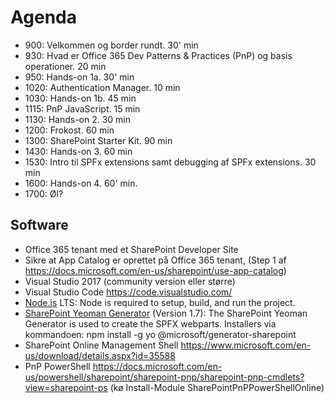 # Agenda
- 900: Velkommen og border rundt. 30' min
- 930: Hvad er Office 365 Dev Patterns & Practices (PnP) og basis operationer. 20 min
- 950: Hands-on 1a. 30' min
- 1020: Authentication Manager. 10 min
- 1030: Hands-on 1b. 45 min
- 1115: PnP JavaScript. 15 min
- 1130: Hands-on 2. 30 min
- 1200: Frokost. 60 min
- 1300: SharePoint Starter Kit. 90 min
- 1430: Hands-on 3. 60 min
- 1530: Intro til SPFx extensions samt debugging af SPFx extensions. 30 min
- 1600: Hands-on 4. 60' min.
- 1700: Øl?

## Software
- Office 365 tenant med et SharePoint Developer Site
- Sikre at App Catalog er oprettet på Office 365 tenant, (Step 1 af https://docs.microsoft.com/en-us/sharepoint/use-app-catalog)
- Visual Studio 2017 (community version eller større)
- Visual Studio Code https://code.visualstudio.com/
- [Node.js](https://nodejs.org/) LTS: Node is required to setup, build, and run the project.
- [SharePoint Yeoman Generator](https://www.npmjs.com/package/@microsoft/generator-sharepoint) (Version 1.7): The SharePoint Yeoman Generator is used to create the SPFX webparts. Installers via kommandoen:
   npm install -g yo @microsoft/generator-sharepoint
- SharePoint Online Management Shell https://www.microsoft.com/en-us/download/details.aspx?id=35588
- PnP PowerShell  https://docs.microsoft.com/en-us/powershell/sharepoint/sharepoint-pnp/sharepoint-pnp-cmdlets?view=sharepoint-ps (kø Install-Module      SharePointPnPPowerShellOnline)
